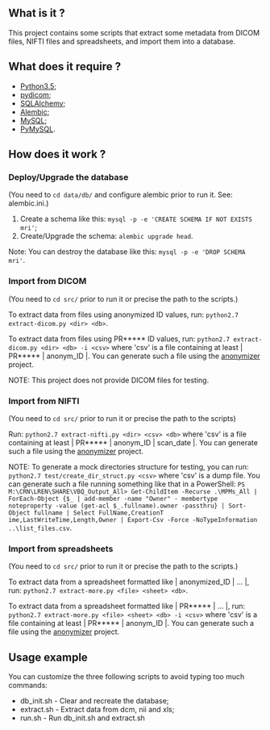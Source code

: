 ## What is it ?

This project contains some scripts that extract some metadata from DICOM files, NIFTI files and spreadsheets,
and import them into a database.

## What does it require ?

* [Python3.5](https://www.python.org/);
* [pydicom](http://pydicom.readthedocs.org/en/latest/getting_started.html);
* [SQLAlchemy](http://www.sqlalchemy.org/);
* [Alembic](http://alembic.readthedocs.io/en/latest/);
* [MySQL](http://www.mysql.com/);
* [PyMySQL](https://github.com/PyMySQL/PyMySQL).

## How does it work ?

### Deploy/Upgrade the database

(You need to `cd data/db/` and configure alembic prior to run it. See: alembic.ini.)

1. Create a schema like this: `mysql -p -e 'CREATE SCHEMA IF NOT EXISTS mri'`;
2. Create/Upgrade the schema: `alembic upgrade head`.

Note: You can destroy the database like this: `mysql -p -e 'DROP SCHEMA mri'`.

### Import from DICOM

(You need to `cd src/` prior to run it or precise the path to the scripts.)

To extract data from files using anonymized ID values, run: `python2.7 extract-dicom.py <dir> <db>`.

To extract data from files using PR***** ID values, run: `python2.7 extract-dicom.py <dir> <db> -i <csv>`
where 'csv' is a file containing at least | PR***** | anonym_ID |. You can generate such a file using the 
[anonymizer](http://hbps1.intranet.chuv:7000/LREN/anonymizer) project.

NOTE: This project does not provide DICOM files for testing.

### Import from NIFTI

(You need to `cd src/` prior to run it or precise the path to the scripts)

Run: `python2.7 extract-nifti.py <dir> <csv> <db>`
where 'csv' is a file containing at least | PR***** | anonym_ID | scan_date |. You can generate such a file using the 
[anonymizer](http://hbps1.intranet.chuv:7000/LREN/anonymizer) project.

NOTE: To generate a mock directories structure for testing, you can run: `python2.7 test/create_dir_struct.py <csv>`
where 'csv' is a dump file. You can generate such a file running something like that in a PowerShell:
`PS M:\CRN\LREN\SHARE\VBQ_Output_All> Get-ChildItem -Recurse .\MPMs_All | ForEach-Object {$_ | add-member -name "Owner" -
membertype noteproperty -value (get-acl $_.fullname).owner -passthru} | Sort-Object fullname | Select FullName,CreationT
ime,LastWriteTime,Length,Owner | Export-Csv -Force -NoTypeInformation ..\list_files.csv`.

### Import from spreadsheets

(You need to `cd src/` prior to run it or precise the path to the scripts.)

To extract data from a spreadsheet formatted like | anonymized_ID | ... |,
run: `python2.7 extract-more.py <file> <sheet> <db>`.

To extract data from a spreadsheet formatted like | PR***** | ... |,
run: `python2.7 extract-more.py <file> <sheet> <db> -i <csv>`
where 'csv' is a file containing at least | PR***** | anonym_ID |. You can generate such a file using the 
[anonymizer](http://hbps1.intranet.chuv:7000/LREN/anonymizer) project.

## Usage example

You can customize the three following scripts to avoid typing too much commands:

* db_init.sh - Clear and recreate the database;
* extract.sh - Extract data from dcm, nii and xls;
* run.sh - Run db_init.sh and extract.sh

